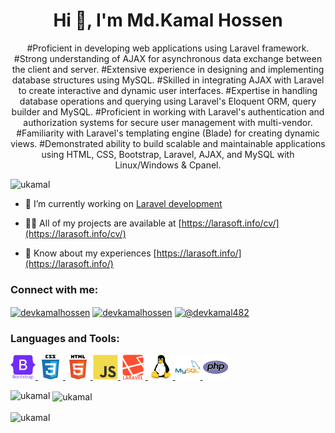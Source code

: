 <h1 align="center">Hi 👋, I'm Md.Kamal Hossen</h1>
<p align="center">#Proficient in developing web applications using Laravel framework.
#Strong understanding of AJAX for asynchronous data exchange between the client and server.
#Extensive experience in designing and implementing database structures using MySQL.
#Skilled in integrating AJAX with Laravel to create interactive and dynamic user interfaces.
#Expertise in handling database operations and querying using Laravel's Eloquent ORM, query builder and MySQL.
#Proficient in working with Laravel's authentication and authorization systems for secure user management with multi-vendor.
#Familiarity with Laravel's templating engine (Blade) for creating dynamic views.
#Demonstrated ability to build scalable and maintainable applications using HTML, CSS, Bootstrap, Laravel, AJAX, and MySQL with Linux/Windows & Cpanel.</p>

<p align="left"> <img src="https://komarev.com/ghpvc/?username=ukamal&label=Profile%20views&color=0e75b6&style=flat" alt="ukamal" /> </p>

- 🔭 I’m currently working on [Laravel development](https://kamalhossen.com/)

- 👨‍💻 All of my projects are available at [https://larasoft.info/cv/](https://larasoft.info/cv/)

- 📄 Know about my experiences [https://larasoft.info/](https://larasoft.info/)

<h3 align="left">Connect with me:</h3>
<p align="left">
<a href="https://linkedin.com/in/devkamalhossen" target="blank"><img align="center" src="https://raw.githubusercontent.com/rahuldkjain/github-profile-readme-generator/master/src/images/icons/Social/linked-in-alt.svg" alt="devkamalhossen" height="30" width="40" /></a>
<a href="https://fb.com/devkamalhossen" target="blank"><img align="center" src="https://raw.githubusercontent.com/rahuldkjain/github-profile-readme-generator/master/src/images/icons/Social/facebook.svg" alt="devkamalhossen" height="30" width="40" /></a>
  <a href="https://www.youtube.com/@devkamal482" target="blank"><img align="center" src="https://raw.githubusercontent.com/ukamal/github-profile-readme-generator/master/src/images/icons/Social/youtube.svg" alt="@devkamal482" height="30" width="40" /></a>
</p>

<h3 align="left">Languages and Tools:</h3>
<p align="left"> <a href="https://getbootstrap.com" target="_blank" rel="noreferrer"> <img src="https://raw.githubusercontent.com/devicons/devicon/master/icons/bootstrap/bootstrap-plain-wordmark.svg" alt="bootstrap" width="40" height="40"/> </a> <a href="https://www.w3schools.com/css/" target="_blank" rel="noreferrer"> <img src="https://raw.githubusercontent.com/devicons/devicon/master/icons/css3/css3-original-wordmark.svg" alt="css3" width="40" height="40"/> </a> <a href="https://www.w3.org/html/" target="_blank" rel="noreferrer"> <img src="https://raw.githubusercontent.com/devicons/devicon/master/icons/html5/html5-original-wordmark.svg" alt="html5" width="40" height="40"/> </a> <a href="https://developer.mozilla.org/en-US/docs/Web/JavaScript" target="_blank" rel="noreferrer"> <img src="https://raw.githubusercontent.com/devicons/devicon/master/icons/javascript/javascript-original.svg" alt="javascript" width="40" height="40"/> </a> <a href="https://laravel.com/" target="_blank" rel="noreferrer"> <img src="https://raw.githubusercontent.com/devicons/devicon/master/icons/laravel/laravel-plain-wordmark.svg" alt="laravel" width="40" height="40"/> </a> <a href="https://www.linux.org/" target="_blank" rel="noreferrer"> <img src="https://raw.githubusercontent.com/devicons/devicon/master/icons/linux/linux-original.svg" alt="linux" width="40" height="40"/> </a> <a href="https://www.mysql.com/" target="_blank" rel="noreferrer"> <img src="https://raw.githubusercontent.com/devicons/devicon/master/icons/mysql/mysql-original-wordmark.svg" alt="mysql" width="40" height="40"/> </a> <a href="https://www.php.net" target="_blank" rel="noreferrer"> <img src="https://raw.githubusercontent.com/devicons/devicon/master/icons/php/php-original.svg" alt="php" width="40" height="40"/> </a> </p>

<p><img align="left" src="https://github-readme-stats.vercel.app/api/top-langs?username=ukamal&show_icons=true&locale=en&layout=compact" alt="ukamal" /></p>

<p>&nbsp;<img align="center" src="https://github-readme-stats.vercel.app/api?username=ukamal&show_icons=true&locale=en" alt="ukamal" /></p>

<p><img align="center" src="https://github-readme-streak-stats.herokuapp.com/?user=ukamal&" alt="ukamal" /></p>
